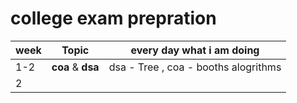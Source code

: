 # college exam prepration

| **week** | **Topic**         | **every day what i am doing**        |
| -------- | ----------------- | ------------------------------------ |
| 1-2      | **coa** & **dsa** | dsa - Tree , coa - booths alogrithms |
| 2        |                   |                                      |
